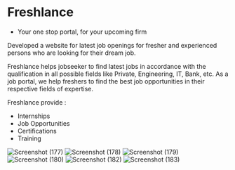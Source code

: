 # Freshlance
- Your one stop portal, for your upcoming firm

Developed a website for latest job openings for fresher and experienced persons who are looking for their dream job.

Freshlance helps jobseeker to find latest jobs in accordance with the qualification in all possible fields like Private, Engineering, IT, Bank, etc. As a job portal, we help freshers to find the best job opportunities in their respective fields of expertise. 

Freshlance provide :
- Internships
- Job Opportunities
- Certifications
- Training


![Screenshot (177)](https://user-images.githubusercontent.com/74344228/137683823-ae72a480-c403-405e-a37e-92031206fff5.png)
![Screenshot (178)](https://user-images.githubusercontent.com/74344228/137683865-ba1f0b13-e72f-4e3d-94f0-b23af178fb0d.png)
![Screenshot (179)](https://user-images.githubusercontent.com/74344228/137683873-f713cdc8-501b-4e99-b5d9-4c2f9464660e.png)
![Screenshot (180)](https://user-images.githubusercontent.com/74344228/137683885-03c8631b-6ef8-4398-90f6-ed0afff62f8e.png)
![Screenshot (182)](https://user-images.githubusercontent.com/74344228/137683925-e8a42fd9-9443-435f-96a2-ae54e724d64b.png)
![Screenshot (183)](https://user-images.githubusercontent.com/74344228/137683997-49768fd3-bbaf-471d-81bb-b5b00770cc1e.png)
